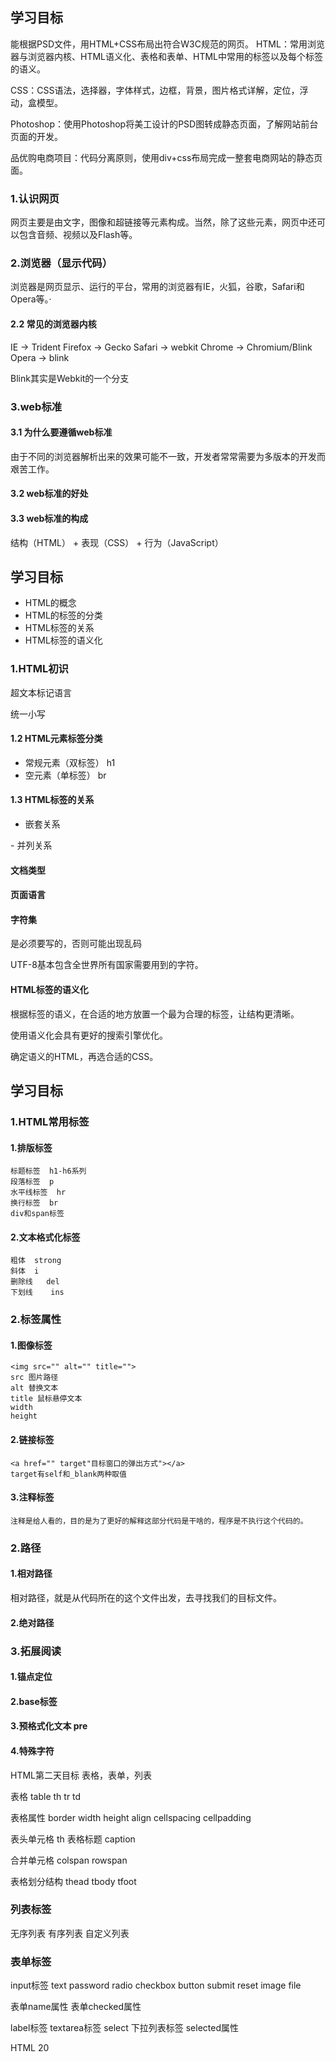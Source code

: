 ## 学习目标
能根据PSD文件，用HTML+CSS布局出符合W3C规范的网页。
HTML：常用浏览器与浏览器内核、HTML语义化、表格和表单、HTML中常用的标签以及每个标签的语义。

CSS：CSS语法，选择器，字体样式，边框，背景，图片格式详解，定位，浮动，盒模型。

Photoshop：使用Photoshop将美工设计的PSD图转成静态页面，了解网站前台页面的开发。

品优购电商项目：代码分离原则，使用div+css布局完成一整套电商网站的静态页面。


### 1.认识网页
网页主要是由文字，图像和超链接等元素构成。当然，除了这些元素，网页中还可以包含音频、视频以及Flash等。

### 2.浏览器（显示代码）
浏览器是网页显示、运行的平台，常用的浏览器有IE，火狐，谷歌，Safari和Opera等。·


#### 2.2 常见的浏览器内核
IE  -> Trident
Firefox -> Gecko
Safari -> webkit
Chrome -> Chromium/Blink
Opera -> blink

Blink其实是Webkit的一个分支


### 3.web标准
#### 3.1 为什么要遵循web标准
由于不同的浏览器解析出来的效果可能不一致，开发者常常需要为多版本的开发而艰苦工作。
#### 3.2 web标准的好处
#### 3.3 web标准的构成
结构（HTML） + 表现（CSS） + 行为（JavaScript）


## 学习目标
- HTML的概念
- HTML的标签的分类
- HTML标签的关系
- HTML标签的语义化

### 1.HTML初识
超文本标记语言

统一小写

#### 1.2 HTML元素标签分类
- 常规元素（双标签） h1
- 空元素（单标签） br

#### 1.3 HTML标签的关系
- 嵌套关系
<head>
    <title></title>
</head>
- 并列关系
<head></head>
<body></body>

#### 文档类型
<!DOCTYPE html>

#### 页面语言
<html lang="en">

#### 字符集
<meta charset="UTF-8" /> 是必须要写的，否则可能出现乱码

UTF-8基本包含全世界所有国家需要用到的字符。

#### HTML标签的语义化
根据标签的语义，在合适的地方放置一个最为合理的标签，让结构更清晰。

使用语义化会具有更好的搜索引擎优化。

确定语义的HTML，再选合适的CSS。

## 学习目标

### 1.HTML常用标签
#### 1.排版标签
    标题标签  h1-h6系列
    段落标签  p
    水平线标签  hr
    换行标签  br
    div和span标签

#### 2.文本格式化标签
    粗体  strong
    斜体  i
    删除线   del
    下划线    ins


### 2.标签属性
#### 1.图像标签
    <img src="" alt="" title="">
    src 图片路径
    alt 替换文本
    title 鼠标悬停文本
    width
    height

#### 2.链接标签
    <a href="" target"目标窗口的弹出方式"></a>
    target有self和_blank两种取值


#### 3.注释标签
    注释是给人看的，目的是为了更好的解释这部分代码是干啥的，程序是不执行这个代码的。

### 2.路径

#### 1.相对路径
相对路径，就是从代码所在的这个文件出发，去寻找我们的目标文件。
#### 2.绝对路径


### 3.拓展阅读
#### 1.锚点定位
#### 2.base标签
#### 3.预格式化文本 pre
#### 4.特殊字符

HTML第二天目标
表格，表单，列表

表格
table
th
tr
td

表格属性
border
width
height
align
cellspacing
cellpadding

表头单元格
th
表格标题
caption

合并单元格
colspan
rowspan

表格划分结构
thead
tbody
tfoot

### 列表标签
无序列表
有序列表
自定义列表

### 表单标签
input标签
text
password
radio
checkbox
button
submit
reset
image
file

表单name属性
表单checked属性

label标签
textarea标签
select 下拉列表标签
selected属性

HTML 20



















